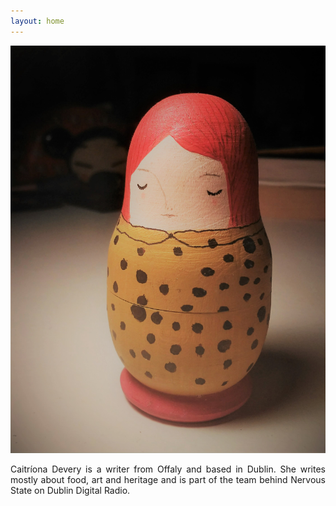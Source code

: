 ```yaml
---
layout: home
---
```


![Pint Caitríona](image/russian_doll.jpg "Caitríona Devery")

<div style="text-align: justify"> 

Caitríona Devery is a writer from Offaly and based in Dublin. She writes mostly about food, art and heritage and is part of the team behind Nervous State on Dublin Digital Radio. 
</div>